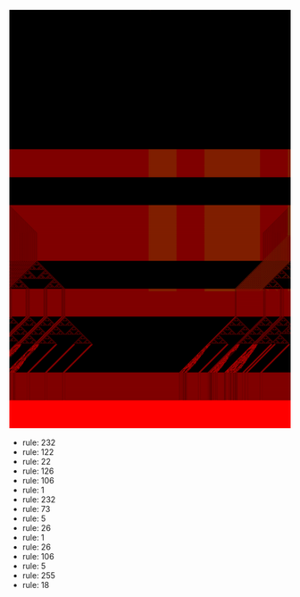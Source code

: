 ![photo](./output.png) 
 * rule: 232
* rule: 122
* rule: 22
* rule: 126
* rule: 106
* rule: 1
* rule: 232
* rule: 73
* rule: 5
* rule: 26
* rule: 1
* rule: 26
* rule: 106
* rule: 5
* rule: 255
* rule: 18
